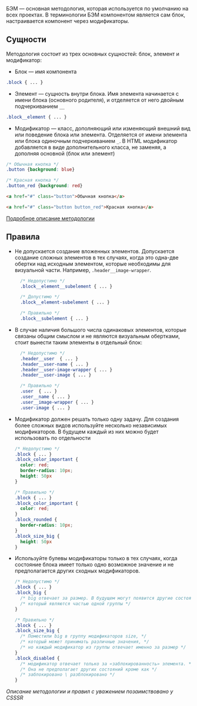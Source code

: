 БЭМ — основная методология, которая используется по умолчанию на всех проектах.
В терминологии БЭМ компонентом является сам блок, настраивается компонент через
модификаторы.

## Сущности

Методология состоит из трех основных сущностей: блок, элемент и модификатор:

* Блок — имя компонента
```scss
.block { ... }
```

* Элемент — сущность внутри блока. Имя элемента начинается с имени блока (основного родителя), и отделяется от него двойным подчеркиванием `__`
```scss
.block__element { ... }
```

* Модификатор — класс, дополняющий или изменяющий внешний вид или поведение блока или элемента. Отделяется от имени элемента или блока одиночным подчеркиванием `_`. В HTML модификатор добавляется в виде дополнительного класса, не заменяя, а дополняя основной (блок или элемент)

```scss
/* Обычная кнопка */
.button {background: blue}

/* Красная кнопка */
.button_red {background: red}
```

```html 
<a href="#" class="button">Обычная кнопка</a>

<a href="#" class="button button_red">Красная кнопка</a>
```

[Подробное описание методологии](https://ru.bem.info/methodology/)

## Правила

- Не допускается создание вложенных элементов. Допускается создание сложных
  элементов в тех случаях, когда это одна-две обертки над исходным элементом,
  которые необходимы для визуальной части. Например, `.header__image-wrapper`.

  ```css
    /* Недопустимо */
    .block__element__subelement { ... }

    /* Допустимо */
    .block__element-subelement { ... }

    /* Правильно */
    .block__subelement { ... }
  ```

- В случае наличия большого числа одинаковых элементов, которые связаны общим
  смыслом и не являются визуальным обертками, стоит вынести таким элементы в
  отдельный блок:

  ```css
    /* Недопустимо */
    .header__user  { ... }
    .header__user-name { ... }
    .header__user-image-wrapper { ... }
    .header__user-image { ... }

    /* Правильно */
    .user  { ... }
    .user__name { ... }
    .user__image-wrapper { ... }
    .user-image { ... }
  ```

- Модификатор должен решать только одну задачу. Для создания более сложных
  видов используйте несколько независимых модификаторов. В будущем каждый из
  них можно будет использовать по отдельности

  ```css
  /* Недопустимо */
  .block { ... }
  .block_color_important {
    color: red;
    border-radius: 10px;
    height: 50px
  }  

  /* Правильно */
  .block { ... }
  .block_color_important {
    color: red;
  }
  .block_rounded {
    border-radius: 10px;
  }
  .block_size_big {
    height: 50px
  }
  ```

- Используйте булевы модификаторы только в тех случаях, когда состояние
  блока имеет только одно возможное значение и не предполагается других
  сходных модификаторов.

  ```css
  /* Недопустимо */
  .block { ... }
  .block_big {
    /* big отвечает за размер. В будущем могут появится другие состояния, */
    /* который являются частью одной группы */
  }  

  /* Правильно */
  .block { ... }
  .block_size_big {
    /* Поместили big в группу модификаторов size, */
    /* который может принимать различные значения, */
    /* но каждый модификатор из группы отвечает именно за размер */
  }  
  .block_disabled {
    /* модификатор отвечает только за «заблокированность» элемента. */
    /* Она не предполагает других состояний кроме как */
    /* заблокировано \ разблокировано */
  }
  ```

_Описание методологии и правил с уважением позаимствовано у CSSSR_